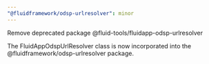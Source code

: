 ```yaml
---
"@fluidframework/odsp-urlresolver": minor
---
```


Remove deprecated package @fluid-tools/fluidapp-odsp-urlresolver

The FluidAppOdspUrlResolver class is now incorporated into the @fluidframework/odsp-urlresolver package.
